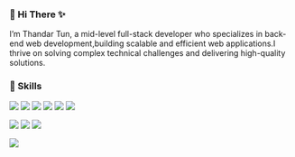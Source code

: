 ### 👋 Hi There ✨

I’m Thandar Tun, a mid-level full-stack developer who specializes in back-end web development,building scalable and efficient web applications.I thrive on solving complex technical challenges and delivering high-quality solutions.

### 💼 Skills 
![](https://img.shields.io/badge/HTML5-informational?style=flat&logo=HTML5&logoColor=white&color=00ab41)
![](https://img.shields.io/badge/CSS-informational?style=flat&logo=CSS3&logoColor=white&color=00ab41)
![](https://img.shields.io/badge/Tailwind-informational?style=flat&logo=TailwindCss&logoColor=white&color=00ab41)
![](https://img.shields.io/badge/JS-informational?style=flat&logo=Javascript&logoColor=white&color=00ab41)
![](https://img.shields.io/badge/jQuery-informational?style=flat&logo=jQuery&logoColor=white&color=00ab41)
![](https://img.shields.io/badge/Vue.js-informational?style=flat&logo=Vue.js&logoColor=white&color=00ab41)

![](https://img.shields.io/badge/PHP-informational?style=flat&logo=php&logoColor=white&color=00ab41)
![](https://img.shields.io/badge/Laravel-informational?style=flat&logo=laravel&logoColor=white&color=00ab41)
![](https://img.shields.io/badge/MySQL-informational?style=flat&logo=MySQL&logoColor=white&color=00ab41)

![](https://img.shields.io/badge/Flutter-informational?style=flat&logo=Flutter&logoColor=white&color=00ab41)


<!--
**thandarannie/thandarannie** is a ✨ _special_ ✨ repository because its `README.md` (this file) appears on your GitHub profile.

Here are some ideas to get you started:

- 🔭 I’m currently working on ...
- 🌱 I’m currently learning ...
- 👯 I’m looking to collaborate on ...
- 🤔 I’m looking for help with ...
- 💬 Ask me about ...
- 📫 How to reach me: ...
- 😄 Pronouns: ...
- ⚡ Fun fact: ...
-->
